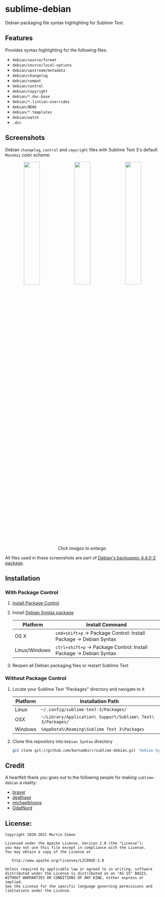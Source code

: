 # sublime-debian

Debian packaging file syntax highlighting for Sublime Text.

## Features

Provides syntax highlighting for the following files:

 - `debian/source/format`
 - `debian/source/local-options`
 - `debian/upstream/metadata`
 - `debian/changelog`
 - `debian/compat`
 - `debian/control`
 - `debian/copyright`
 - `debian/*.doc-base`
 - `debian/*.lintian-overrides`
 - `debian/NEWS`
 - `debian/*.templates`
 - `debian/watch`
 - `.dsc`

## Screenshots

Debian `changelog`, `control` and `copyright` files with Sublime Text 3's default `Monokai` color scheme:

<p align="center">
    <a href="https://i.imgur.com/nL14qlN.png" target="_blank"> <img src="https://i.imgur.com/nL14qlN.png" width="32%"/></a>
    <a href="https://i.imgur.com/iG9EMUD.png" target="_blank"> <img src="https://i.imgur.com/iG9EMUD.png" width="32%"/></a>
    <a href="https://i.imgur.com/W1vqFuL.png" target="_blank"> <img src="https://i.imgur.com/W1vqFuL.png" width="32%"/></a>
    <i>Click images to enlarge.</i>
</p>

All files used in these screenshots are part of [Debian's backupppc 4.4.0-2 package](https://salsa.debian.org/debian/backuppc/-/tree/debian/4.4.0-2).

## Installation

### With Package Control

1. [Install Package Control](https://packagecontrol.io/installation)
2. Install [Debian Syntax package](https://packagecontrol.io/packages/Debian%20Syntax)

    | Platform      | Install Command                                                   |
    | --------------| ----------------------------------------------------------------- |
    | OS X          | `cmd+shift+p` → Package Control: Install Package → Debian Syntax  |
    | Linux/Windows | `ctrl+shift+p` → Package Control: Install Package → Debian Syntax |

3. Reopen all Debian packaging files or restart Sublime Text

### Without Package Control

1. Locate your Sublime Text "Packages" directory and navigate to it

    | Platform | Installation Path                                           |
    | -------- | ----------------------------------------------------------- |
    | Linux    | `~/.config/sublime-text-3/Packages/`                        |
    | OSX      | `~/Library/Application\ Support/Sublime\ Text\ 3/Packages/` |
    | Windows  | `%AppData%\Roaming\Sublime Text 3\Packages`                 |

2. Clone this repository into `Debian Syntax` directory

    ```bash
    git clone git://github.com/barnumbirr/sublime-debian.git 'Debian Syntax'
    ```

## Credit

A heartfelt thank you goes out to the following people for making `sublime-debian` a reality:

 - [braver](https://github.com/braver)
 - [deathaxe](https://github.com/deathaxe)
 - [michaelblyons](https://github.com/michaelblyons)
 - [OdatNurd](https://github.com/OdatNurd)

## License:

```
Copyright 2020-2021 Martin Simon

Licensed under the Apache License, Version 2.0 (the "License");
you may not use this file except in compliance with the License.
You may obtain a copy of the License at

   http://www.apache.org/licenses/LICENSE-2.0

Unless required by applicable law or agreed to in writing, software
distributed under the License is distributed on an "AS IS" BASIS,
WITHOUT WARRANTIES OR CONDITIONS OF ANY KIND, either express or implied.
See the License for the specific language governing permissions and
limitations under the License.
```
